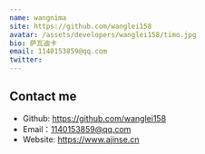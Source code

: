 ```yaml
---
name: wangnima
site: https://github.com/wanglei158
avatar: /assets/developers/wanglei158/timo.jpg
bio: 萨瓦迪卡
email: 1140153859@qq.com
twitter: 
---
```


## Contact me

- Github: <https://github.com/wanglei158>
- Email：<1140153859@qq.com>
- Website: <https://www.ajinse.cn>
